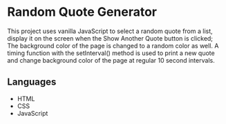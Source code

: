 # Random Quote Generator

This project uses vanilla JavaScript to select a random quote from a list, display it on the screen when the Show Another Quote button is clicked; The background color of the page is changed to a random color as well. A timing function with the setInterval() method is used to print a new quote and change background color of the page at regular 10 second intervals.

## Languages

- HTML
- CSS
- JavaScript
